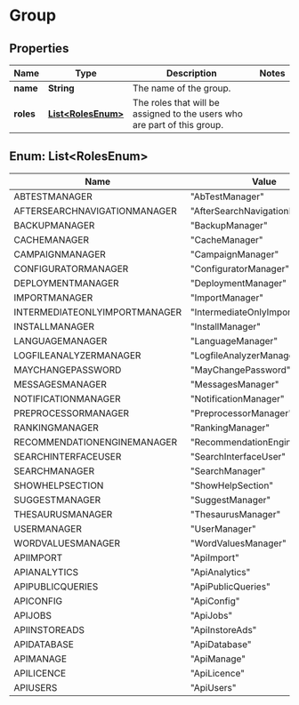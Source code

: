 

# Group


## Properties

Name | Type | Description | Notes
------------ | ------------- | ------------- | -------------
**name** | **String** | The name of the group. | 
**roles** | [**List&lt;RolesEnum&gt;**](#List&lt;RolesEnum&gt;) | The roles that will be assigned to the users who are part of this group. | 



## Enum: List&lt;RolesEnum&gt;

Name | Value
---- | -----
ABTESTMANAGER | &quot;AbTestManager&quot;
AFTERSEARCHNAVIGATIONMANAGER | &quot;AfterSearchNavigationManager&quot;
BACKUPMANAGER | &quot;BackupManager&quot;
CACHEMANAGER | &quot;CacheManager&quot;
CAMPAIGNMANAGER | &quot;CampaignManager&quot;
CONFIGURATORMANAGER | &quot;ConfiguratorManager&quot;
DEPLOYMENTMANAGER | &quot;DeploymentManager&quot;
IMPORTMANAGER | &quot;ImportManager&quot;
INTERMEDIATEONLYIMPORTMANAGER | &quot;IntermediateOnlyImportManager&quot;
INSTALLMANAGER | &quot;InstallManager&quot;
LANGUAGEMANAGER | &quot;LanguageManager&quot;
LOGFILEANALYZERMANAGER | &quot;LogfileAnalyzerManager&quot;
MAYCHANGEPASSWORD | &quot;MayChangePassword&quot;
MESSAGESMANAGER | &quot;MessagesManager&quot;
NOTIFICATIONMANAGER | &quot;NotificationManager&quot;
PREPROCESSORMANAGER | &quot;PreprocessorManager&quot;
RANKINGMANAGER | &quot;RankingManager&quot;
RECOMMENDATIONENGINEMANAGER | &quot;RecommendationEngineManager&quot;
SEARCHINTERFACEUSER | &quot;SearchInterfaceUser&quot;
SEARCHMANAGER | &quot;SearchManager&quot;
SHOWHELPSECTION | &quot;ShowHelpSection&quot;
SUGGESTMANAGER | &quot;SuggestManager&quot;
THESAURUSMANAGER | &quot;ThesaurusManager&quot;
USERMANAGER | &quot;UserManager&quot;
WORDVALUESMANAGER | &quot;WordValuesManager&quot;
APIIMPORT | &quot;ApiImport&quot;
APIANALYTICS | &quot;ApiAnalytics&quot;
APIPUBLICQUERIES | &quot;ApiPublicQueries&quot;
APICONFIG | &quot;ApiConfig&quot;
APIJOBS | &quot;ApiJobs&quot;
APIINSTOREADS | &quot;ApiInstoreAds&quot;
APIDATABASE | &quot;ApiDatabase&quot;
APIMANAGE | &quot;ApiManage&quot;
APILICENCE | &quot;ApiLicence&quot;
APIUSERS | &quot;ApiUsers&quot;



